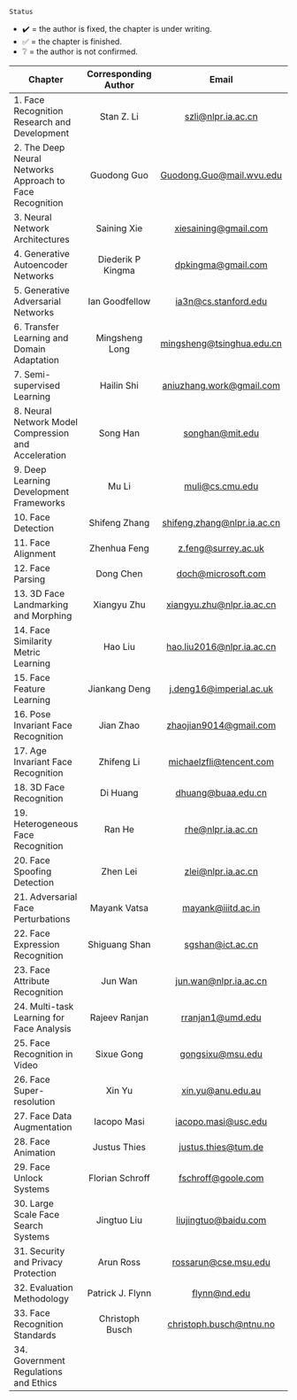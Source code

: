 `Status`
* ✔️ = the author is fixed, the chapter is under writing.
* ✅ = the chapter is finished.
* ❔  = the author is not confirmed.



|   Chapter          | Corresponding Author   | Email  | Status|
|--------------------|:----------------------:|:------:|:-----:|
|1. Face Recognition Research and Development |Stan Z. Li|szli@nlpr.ia.ac.cn|✔️|
|2. The Deep Neural Networks Approach to Face Recognition|Guodong Guo|Guodong.Guo@mail.wvu.edu|✔️|
|3. Neural Network Architectures|Saining Xie|xiesaining@gmail.com|❔|
|4. Generative Autoencoder Networks|Diederik P Kingma|dpkingma@gmail.com|❔|
|5. Generative Adversarial Networks|Ian Goodfellow|ia3n@cs.stanford.edu|❔|
|6. Transfer Learning and Domain Adaptation|Mingsheng Long|mingsheng@tsinghua.edu.cn|✔️|
|7. Semi-supervised Learning|Hailin Shi|aniuzhang.work@gmail.com|✔️|
|8. Neural Network Model Compression and Acceleration|Song Han|songhan@mit.edu|✔️|
|9. Deep Learning Development Frameworks|Mu Li|muli@cs.cmu.edu|✔️|
|10. Face Detection|Shifeng Zhang|shifeng.zhang@nlpr.ia.ac.cn|✔️|
|11. Face Alignment|Zhenhua Feng|z.feng@surrey.ac.uk|✔️|
|12. Face Parsing|Dong Chen|doch@microsoft.com|✔️|
|13. 3D Face Landmarking and Morphing|Xiangyu Zhu|xiangyu.zhu@nlpr.ia.ac.cn|✔️|
|14. Face Similarity Metric Learning|Hao Liu|hao.liu2016@nlpr.ia.ac.cn|✔️|
|15. Face Feature Learning|Jiankang Deng|j.deng16@imperial.ac.uk|✔️|
|16. Pose Invariant Face Recognition|Jian Zhao|zhaojian9014@gmail.com|✔️|
|17. Age Invariant Face Recognition|Zhifeng Li|michaelzfli@tencent.com|✔️|
|18. 3D Face Recognition|Di Huang|dhuang@buaa.edu.cn|✔️|
|19. Heterogeneous Face Recognition|Ran He|rhe@nlpr.ia.ac.cn|✔️|
|20. Face Spoofing Detection|Zhen Lei|zlei@nlpr.ia.ac.cn|✔️|
|21. Adversarial Face Perturbations|Mayank Vatsa|mayank@iiitd.ac.in|❔|
|22. Face Expression Recognition|Shiguang Shan|sgshan@ict.ac.cn|✔️|
|23. Face Attribute Recognition|Jun Wan|jun.wan@nlpr.ia.ac.cn|✔️|
|24. Multi-task Learning for Face Analysis|Rajeev Ranjan|rranjan1@umd.edu|❔|
|25. Face Recognition in Video|Sixue Gong|gongsixu@msu.edu|✔️|
|26. Face Super-resolution|Xin Yu|xin.yu@anu.edu.au|✔️|
|27. Face Data Augmentation|Iacopo Masi|iacopo.masi@usc.edu|❔|
|28. Face Animation|Justus Thies|justus.thies@tum.de|❔|
|29. Face Unlock Systems|Florian Schroff|fschroff@goole.com|❔|
|30. Large Scale Face Search Systems|Jingtuo Liu|liujingtuo@baidu.com|❔|
|31. Security and Privacy Protection|Arun Ross|rossarun@cse.msu.edu|❔|
|32. Evaluation Methodology|Patrick J. Flynn|flynn@nd.edu|❔|
|33. Face Recognition Standards|Christoph Busch|christoph.busch@ntnu.no|❔|
|34. Government Regulations and Ethics|||❔|
